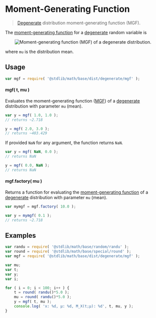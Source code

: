 # Moment-Generating Function

> [Degenerate][degenerate] distribution moment-generating function (MGF).


<!-- Section to include introductory text. Make sure to keep an empty line after the intro `section` element and another before the `/section` close. -->

<section class="intro">

The [moment-generating function][mgf] for a [degenerate][degenerate] random variable is

<!-- <equation class="equation" label="eq:degenerate_mgf" align="center" raw="M_X(t) := e^{\mu t}" alt="Moment-generating function (MGF) of a degenerate distribution."> -->

<div class="equation" align="center" data-raw-text="M_X(t) := e^{\mu t}" data-equation="eq:degenerate_mgf">
    <img src="" alt="Moment-generating function (MGF) of a degenerate distribution.">
    <br>
</div>

<!-- </equation> -->

where `mu` is the distribution mean.

</section>

<!-- /.intro -->

<!-- Package usage documentation. -->

<section class="usage">

## Usage

``` javascript
var mgf = require( '@stdlib/math/base/dist/degenerate/mgf' );
```

#### mgf( t, mu )

Evaluates the moment-generating function ([MGF][mgf]) of a [degenerate][degenerate] distribution with parameter `mu` (mean).

``` javascript
var y = mgf( 1.0, 1.0 );
// returns ~2.718

y = mgf( 2.0, 3.0 );
// returns ~403.429
```

If provided `NaN` for any argument, the function returns `NaN`.

``` javascript
var y = mgf( NaN, 0.0 );
// returns NaN

y = mgf( 0.0, NaN );
// returns NaN
```

#### mgf.factory( mu )

Returns a function for evaluating the [moment-generating function][mgf] of a [degenerate][degenerate] distribution with parameter `mu` (mean).

``` javascript 
var mymgf = mgf.factory( 10.0 );

var y = mymgf( 0.1 );
// returns ~2.718
```

</section>

<!-- /.usage -->

<!-- Package usage notes. Make sure to keep an empty line after the `section` element and another before the `/section` close. -->

<section class="notes">

</section>

<!-- /.notes -->

<!-- Package usage examples. -->

<section class="examples">

## Examples

``` javascript
var randu = require( '@stdlib/math/base/random/randu' );
var round = require( '@stdlib/math/base/special/round' );
var mgf = require( '@stdlib/math/base/dist/degenerate/mgf' );

var mu;
var t;
var y;
var i;

for ( i = 0; i < 100; i++ ) {
    t = round( randu()*5.0 );
    mu = round( randu()*5.0 );
    y = mgf( t, mu );
    console.log( 'x: %d, µ: %d, M_X(t;µ): %d', t, mu, y );
}
```

</section>

<!-- /.examples -->

<!-- Section to include cited references. If references are included, add a horizontal rule *before* the section. Make sure to keep an empty line after the `section` element and another before the `/section` close. -->

<section class="references">

</section>

<!-- /.references -->

<!-- Section for all links. Make sure to keep an empty line after the `section` element and another before the `/section` close. -->

<section class="links">

[degenerate]: https://en.wikipedia.org/wiki/Degenerate_distribution
[mgf]: https://en.wikipedia.org/wiki/Moment-generating_function

</section>

<!-- /.links -->
